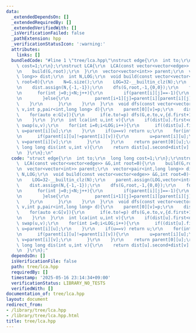 ```yaml
---
data:
  _extendedDependsOn: []
  _extendedRequiredBy: []
  _extendedVerifiedWith: []
  _isVerificationFailed: false
  _pathExtension: hpp
  _verificationStatusIcon: ':warning:'
  attributes:
    links: []
  bundledCode: "#line 1 \"tree/lca.hpp\"\nstruct edge{\r\n  int to;\r\n  long long\
    \ cost=1;\r\n};\r\nstruct LCA{\r\n  LCA(const vector<vector<edge>> &G,int root=0){\r\
    \n    build(G,root);\r\n  }\r\n  vector<vector<int>> parent;\r\n  vector<pair<int,long\
    \ long>> dist;\r\n  int N,LOG;\r\n  void build(const vector<vector<edge>> &G,int\
    \ root=0){\r\n    N=G.size();\r\n    LOG=32-__builtin_clz(N);\r\n    parent.assign(LOG,vector<int>(N,-1));\r\
    \n    dist.assign(N,{-1,-1});\r\n    dfs(G,root,-1,{0,0});\r\n    for(int i=0;i<LOG-1;i++){\r\
    \n      for(int j=0;j<N;j++){\r\n        if(parent[i][j]==-1){\r\n          parent[i+1][j]=-1;\r\
    \n        }else{\r\n          parent[i+1][j]=parent[i][parent[i][j]];\r\n    \
    \    }\r\n      }\r\n    }\r\n  }\r\n  void dfs(const vector<vector<edge>> &G,int\
    \ v,int p,pair<int,long long> d){\r\n    parent[0][v]=p;\r\n    dist[v]=d;\r\n\
    \    for(auto e:G[v]){\r\n      if(e.to!=p) dfs(G,e.to,v,{d.first+1,d.second+e.cost});\r\
    \n    }\r\n  }\r\n  int lca(int u,int v){\r\n    if(dist[u].first<dist[v].first)\
    \ swap(u,v);\r\n    for(int i=0;i<LOG;i++){\r\n      if((dist[u].first-dist[v].first)&(1<<i))\
    \ u=parent[i][u];\r\n    }\r\n    if(u==v) return u;\r\n    for(int i=LOG-1;i>=0;i--){\r\
    \n      if(parent[i][u]!=parent[i][v]){\r\n        u=parent[i][u];\r\n       \
    \ v=parent[i][v];\r\n      }\r\n    }\r\n    return parent[0][u];\r\n  }\r\n \
    \ long long dis(int u,int v){\r\n    return dist[u].second+dist[v].second-2*dist[lca(u,v)].second;\r\
    \n  }\r\n};\n"
  code: "struct edge{\r\n  int to;\r\n  long long cost=1;\r\n};\r\nstruct LCA{\r\n\
    \  LCA(const vector<vector<edge>> &G,int root=0){\r\n    build(G,root);\r\n  }\r\
    \n  vector<vector<int>> parent;\r\n  vector<pair<int,long long>> dist;\r\n  int\
    \ N,LOG;\r\n  void build(const vector<vector<edge>> &G,int root=0){\r\n    N=G.size();\r\
    \n    LOG=32-__builtin_clz(N);\r\n    parent.assign(LOG,vector<int>(N,-1));\r\n\
    \    dist.assign(N,{-1,-1});\r\n    dfs(G,root,-1,{0,0});\r\n    for(int i=0;i<LOG-1;i++){\r\
    \n      for(int j=0;j<N;j++){\r\n        if(parent[i][j]==-1){\r\n          parent[i+1][j]=-1;\r\
    \n        }else{\r\n          parent[i+1][j]=parent[i][parent[i][j]];\r\n    \
    \    }\r\n      }\r\n    }\r\n  }\r\n  void dfs(const vector<vector<edge>> &G,int\
    \ v,int p,pair<int,long long> d){\r\n    parent[0][v]=p;\r\n    dist[v]=d;\r\n\
    \    for(auto e:G[v]){\r\n      if(e.to!=p) dfs(G,e.to,v,{d.first+1,d.second+e.cost});\r\
    \n    }\r\n  }\r\n  int lca(int u,int v){\r\n    if(dist[u].first<dist[v].first)\
    \ swap(u,v);\r\n    for(int i=0;i<LOG;i++){\r\n      if((dist[u].first-dist[v].first)&(1<<i))\
    \ u=parent[i][u];\r\n    }\r\n    if(u==v) return u;\r\n    for(int i=LOG-1;i>=0;i--){\r\
    \n      if(parent[i][u]!=parent[i][v]){\r\n        u=parent[i][u];\r\n       \
    \ v=parent[i][v];\r\n      }\r\n    }\r\n    return parent[0][u];\r\n  }\r\n \
    \ long long dis(int u,int v){\r\n    return dist[u].second+dist[v].second-2*dist[lca(u,v)].second;\r\
    \n  }\r\n};"
  dependsOn: []
  isVerificationFile: false
  path: tree/lca.hpp
  requiredBy: []
  timestamp: '2025-05-16 23:14:34+09:00'
  verificationStatus: LIBRARY_NO_TESTS
  verifiedWith: []
documentation_of: tree/lca.hpp
layout: document
redirect_from:
- /library/tree/lca.hpp
- /library/tree/lca.hpp.html
title: tree/lca.hpp
---
```

